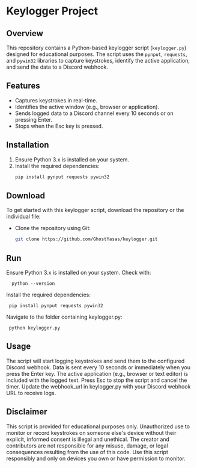 # Keylogger Project

## Overview
This repository contains a Python-based keylogger script (`keylogger.py`) designed for educational purposes. The script uses the `pynput`, `requests`, and `pywin32` libraries to capture keystrokes, identify the active application, and send the data to a Discord webhook.

## Features
- Captures keystrokes in real-time.
- Identifies the active window (e.g., browser or application).
- Sends logged data to a Discord channel every 10 seconds or on pressing Enter.
- Stops when the Esc key is pressed.

## Installation
1. Ensure Python 3.x is installed on your system.
2. Install the required dependencies:
   ```bash
   pip install pynput requests pywin32


## Download
To get started with this keylogger script, download the repository or the individual file:
- Clone the repository using Git:
  ```bash
  git clone https://github.com/GhostYasas/keylogger.git

## Run
Ensure Python 3.x is installed on your system. Check with:
      
      python --version
Install the required dependencies:
     
     pip install pynput requests pywin32
Navigate to the folder containing keylogger.py:

     python keylogger.py
## Usage
The script will start logging keystrokes and send them to the configured Discord webhook.
Data is sent every 10 seconds or immediately when you press the Enter key.
The active application (e.g., browser or text editor) is included with the logged text.
Press Esc to stop the script and cancel the timer.
Update the webhook_url in keylogger.py with your Discord webhook URL to receive logs.

## Disclaimer
This script is provided for educational purposes only. Unauthorized use to monitor or record keystrokes on someone else's device without their explicit, informed consent is illegal and unethical. The creator and contributors are not responsible for any misuse, damage, or legal consequences resulting from the use of this code. Use this script responsibly and only on devices you own or have permission to monitor.








